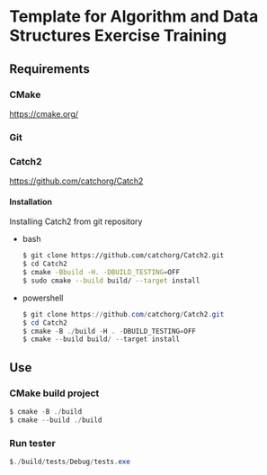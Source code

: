 # Template for Algorithm and Data Structures Exercise Training

## Requirements

### CMake

https://cmake.org/

### Git

### Catch2

https://github.com/catchorg/Catch2

#### Installation

Installing Catch2 from git repository

- bash

  ```bash
  $ git clone https://github.com/catchorg/Catch2.git
  $ cd Catch2
  $ cmake -Bbuild -H. -DBUILD_TESTING=OFF
  $ sudo cmake --build build/ --target install
  ```

- powershell

  ```powershell
  $ git clone https://github.com/catchorg/Catch2.git
  $ cd Catch2
  $ cmake -B ./build -H . -DBUILD_TESTING=OFF
  $ cmake --build build/ --target install
  ```

## Use

### CMake build project

```powershell
$ cmake -B ./build
$ cmake --build ./build
```

### Run tester

```powershell
$./build/tests/Debug/tests.exe
```
